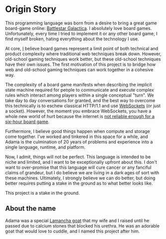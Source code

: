 # Origin Story

This programming language was born from a desire to bring a great game board-game online: <a href="https://boardgamegeek.com/boardgame/37111/battlestar-galactica-board-game">Battlestar Galactica</a>. I absolutely love board games. Unfortunately, every time I tried to implement it or any other board game, I find myself broken, hating everything about the technology I use.

At core, [I](/docs/who-jeff) believe board games represent a limit point of both technical and product complexity where traditional web techniques break down. However, old-school gaming techniques work better, but these old-school techniques have their own issues. The first motivation of this project is to bridge how web and old-school gaming techniques can work together in a cohesive way.

The complexity of a board game manifests when describing the implicit state machine required for people to communicate and execute complex rules which interact among players within a single conceptual "turn". We take day to day conversations for granted, and the best way to overcome this technically is to eschew classical HTTP/1.1 and use [WebSockets](https://developer.mozilla.org/en-US/docs/Web/API/WebSockets_API) (or just a socket). However, the moment you embrace WebSockets, you have a whole new world of hurt because the internet is [not reliable enough for a six-hour board game](http://www.adama-platform.com/2021/12/22/woe.html).

Furthermore, I believe good things happen when compute and storage come together. I've worked and tinkered in this space for a while, and Adama is the culmination of 20 years of problems and experience into a single language, runtime, and platform.

Now, I admit, things will not be perfect. This language is intended to be niche and limited, and I want to be exceptionally upfront about this. I don't want to over-promise that this language will cure cancer or any fanciful claims of grandeur, but I do believe we are living in a dark ages of sort with these machines. Ultimately, I strongly believe we can do better, but doing better requires putting a stake in the ground as to what better looks like.

This project is a stake in the ground.

About the name
--------------
Adama was a special [Lamancha goat](https://goats.extension.org/goat-breeds-lamancha/) that my wife and I raised until he passed due to calcium stones that blocked his urethra. He was an adorable goat that would love to cuddle, and I named this project after him.
